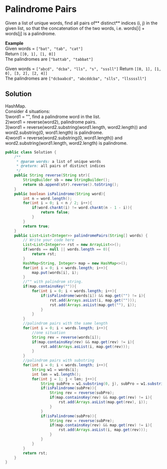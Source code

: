 # Palindrome Pairs
Given a list of unique words, find all pairs of** distinct** indices (i, j) in the given list, so that the concatenation of the two words, i.e. words[i] + words[j] is a palindrome.

**Example**  
Given words = ``["bat", "tab", "cat"]``  
Return ``[[0, 1], [1, 0]]``  
The palindromes are ``["battab", "tabbat"]``  

Given words = ``["abcd", "dcba", "lls", "s", "sssll"]``
Return ``[[0, 1], [1, 0], [3, 2], [2, 4]]``    
The palindromes are ``["dcbaabcd", "abcddcba", "slls", "llssssll"]``

## Solution
HashMap.  
Consider 4 situations:  
1)word1 = "", find a palindrome word in the list.    
2)word1 = reverse(word2), palindrome pairs.  
3)word1 = reverse(word2.substring(word1.length, word2.length)) and word2.substring(0, word1.length) is palindrome.  
4)word1 = reverse(word2.substring(0, word1.length)) and word2.substring(word1.length, word2.length) is palindrome.
```java
public class Solution {
    /**
     * @param words: a list of unique words
     * @return: all pairs of distinct indices
     */
    public String reverse(String str){
        StringBuilder sb = new StringBuilder();
        return sb.append(str).reverse().toString();
    }
    public boolean isPalindrome(String word){
        int n = word.length();
        for(int i = 0; i < n / 2; i++){
            if(word.charAt(i) != word.charAt(n - 1 - i)){
                return false;
            }
        }
        return true;
    }
    public List<List<Integer>> palindromePairs(String[] words) {
        // Write your code here
        List<List<Integer>> rst = new ArrayList<>();
        if(words == null || words.length == 0){
            return rst;
        }
        HashMap<String, Integer> map = new HashMap<>();
        for(int i = 0; i < words.length; i++){
            map.put(words[i], i);
        }
        //"" with palindrom string.
        if(map.containsKey("")){
            for(int i = 0; i < words.length; i++){
                if(isPalindrome(words[i]) && map.get("") != i){
                    rst.add(Arrays.asList(i, map.get("")));
                    rst.add(Arrays.asList(map.get(""), i));
                }
            }
        }
        //palindrom pairs with the same length
        for(int i = 0; i < words.length; i++){
            //one situation
            String rev = reverse(words[i]);
            if(map.containsKey(rev) && map.get(rev) != i){
                rst.add(Arrays.asList(i, map.get(rev)));
            }
        }
        //palindrom pairs with substring
        for(int i = 0; i < words.length; i++){
            String w1 = words[i];
            int len = w1.length();
            for(int j = 1; j < len; j++){
                String subPre = w1.substring(0, j), subPro = w1.substring(j, len);
                if(isPalindrome(subPre)){
                    String rev = reverse(subPro);
                    if(map.containsKey(rev) && map.get(rev) != i){
                        rst.add(Arrays.asList(map.get(rev), i));
                    }
                }
                if(isPalindrome(subPro)){
                    String rev = reverse(subPre);
                    if(map.containsKey(rev) && map.get(rev) != i){
                        rst.add(Arrays.asList(i, map.get(rev)));
                    }
                }
            }
        }
        return rst;
    }
}
```
